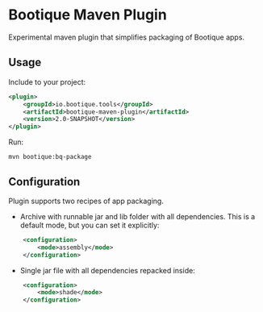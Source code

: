 # Bootique Maven Plugin

Experimental maven plugin that simplifies packaging of Bootique apps.

## Usage

Include to your project:

```xml
<plugin>
    <groupId>io.bootique.tools</groupId>
    <artifactId>bootique-maven-plugin</artifactId>
    <version>2.0-SNAPSHOT</version>
</plugin>
```

Run:

```shell script
mvn bootique:bq-package
```

## Configuration

Plugin supports two recipes of app packaging.

- Archive with runnable jar and lib folder with all dependencies.
This is a default mode, but you can set it explicitly:
```xml
    <configuration>
        <mode>assembly</mode>
    </configuration>
```

- Single jar file with all dependencies repacked inside: 
```xml
    <configuration>
        <mode>shade</mode>
    </configuration>
```